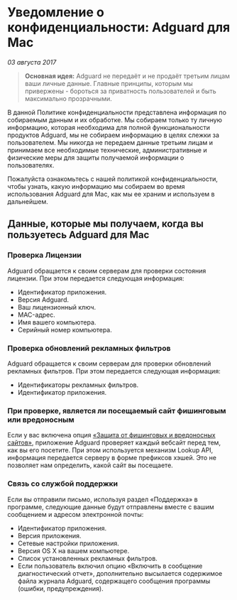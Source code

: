 # Уведомление о конфиденциальности: Adguard для Mac
*03 августа 2017*
> **Основная идея:** Adguard не передаёт и не продаёт третьим лицам ваши личные данные. Главные принципы, которым мы привержены - бороться за приватность пользователей и быть максимально прозрачными.

В данной Политике конфиденциальности представлена информация по собираемым данным и их обработке. Мы собираем только ту личную информацию, которая необходима для полной функциональности продуктов Adguard, мы не собираем информацию в целях слежки за пользователем. Мы никогда не передаем данные третьим лицам и принимаем все необходимые технические, административные и физические меры для защиты получаемой информации о пользователях.

Пожалуйста ознакомьтесь с нашей политикой конфиденциальности, чтобы узнать, какую информацию мы собираем во время использования Adguard для Mac, как мы ее храним и используем в дальнейшем.

## Данные, которые мы получаем, когда вы пользуетесь Adguard для Mac

### Проверка Лицензии
Adguard обращается к своим серверам для проверки состояния лицензии. При этом передается следующая информация:
* Идентификатор приложения.
* Версия Adguard.
* Ваш лицензионный ключ.
* MAC-адрес.
* Имя вашего компьютера.
* Серийный номер компьютера.

### Проверка обновлений рекламных фильтров
Adguard обращается к своим серверам для проверки обновлений рекламных фильтров. При этом передается следующая информация:
* Идентификаторы рекламных фильтров.
* Идентификатор приложения.

### При проверке, является ли посещаемый сайт фишинговым или вредоносным
Если у вас включена опция [«Защита от фишинговых и вредоносных сайтов»](https://kb.adguard.com/ru/general/how-malware-protection-works), приложение Adguard проверяет каждый вебсайт перед тем, как вы его посетите. При этом используется механизм Lookup API, информация передается серверу в форме префиксов хэшей. Это не позволяет нам определить, какой сайт вы посещаете.

### Связь со службой поддержки
Если вы отправили письмо, используя раздел «Поддержка» в программе, следующие данные будут отправлены вместе с вашим сообщением и адресом электронной почты:
* Идентификатор приложения.
* Версия приложения.
* Сетевые настройки приложения.
* Версия OS X на вашем компьютере.
* Список установленных рекламных фильтров.
* Если пользователь включил опцию «Включить в сообщение диагностический отчет», дополнительно высылается содержимое файла журнала Adguard, содержащего сообщения программы (ошибки, предупреждения).
